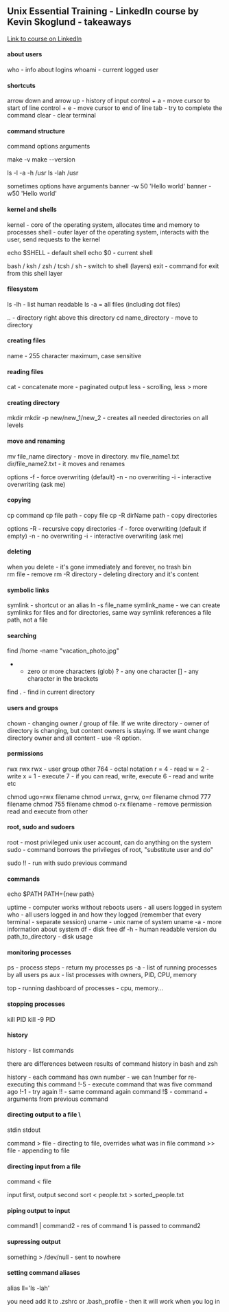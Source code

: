 ## Unix Essential Training - LinkedIn course by Kevin Skoglund - takeaways

[Link to course on LinkedIn](https://www.linkedin.com/learning-login/share?account=2113185&forceAccount=false&redirect=https%3A%2F%2Fwww.linkedin.com%2Flearning%2Funix-essential-training%3Ftrk%3Dshare_ent_url%26shareId%3DRq7aoEOkSQapLlY1F04S9A%253D%253D)

#### about users

who - info about logins
whoami - current logged user

#### shortcuts

arrow down and arrow up - history of input
control + a - move cursor to start of line
control + e - move cursor to end of line
tab - try to complete the command
clear - clear terminal

#### command structure

command options arguments

make -v
make --version

ls -l -a -h /usr
ls -lah /usr

sometimes options have arguments
banner -w 50 'Hello world'
banner -w50 'Hello world'

#### kernel and shells

kernel - core of the operating system, allocates time and memory to processes
shell - outer layer of the operating system, interacts with the user, send requests to the kernel

echo $SHELL - default shell
echo $0 - current shell

bash / ksh / zsh / tcsh / sh - switch to shell (layers)
exit - command for exit from this shell layer

#### filesystem

ls -lh - list human readable
ls -a = all files (including dot files)

.. - directory right above this directory
cd name_directory - move to directory

#### creating files

name - 255 character maximum, case sensitive

#### reading files

cat - concatenate
more - paginated output
less - scrolling, less > more

#### creating directory

mkdir
mkdir -p new/new_1/new_2 - creates all needed directories on all levels

#### move and renaming

mv file_name directory - move in directory.
mv file_name1.txt dir/file_name2.txt - it moves and renames

options
-f - force overwriting (default)
-n - no overwriting
-i - interactive overwriting (ask me)

#### copying

cp command
cp file path - copy file
cp -R dirName path - copy directories

options
-R - recursive copy directories
-f - force overwriting (default if empty)
-n - no overwriting
-i - interactive overwriting (ask me)

#### deleting

when you delete - it's gone immediately and forever, no trash bin\
rm file - remove
rm -R directory - deleting directory and it's content

#### symbolic links

symlink - shortcut or an alias
ln -s file_name symlink_name - we can create symlinks for files and for directories, same way
symlink references a file path, not a file

#### searching

find /home -name "vacation_photo.jpg"

- - zero or more characters (glob)
    ? - any one character
    [] - any character in the brackets

find . - find in current directory

#### users and groups

chown - changing owner / group of file. If we write directory - owner of directory is changing, but content owners is staying. If we want change directory owner and all content - use -R option.

#### permissions

rwx rwx rwx - user group other
764 - octal notation
r = 4 - read
w = 2 - write
x = 1 - execute
7 - if you can read, write, execute
6 - read and write
etc

chmod ugo=rwx filename
chmod u=rwx, g=rw, o=r filename
chmod 777 filename
chmod 755 filename
chmod o-rx filename - remove permission read and execute from other

#### root, sudo and sudoers

root - most privileged unix user account, can do anything on the system
sudo - command borrows the privileges of root, "substitute user and do"

sudo !! - run with sudo previous command

#### commands

echo $PATH
PATH={new path}

uptime - computer works without reboots
users - all users logged in system
who - all users logged in and how they logged (remember that every terminal - separate session)
uname - unix name of system
uname -a - more information about system
df - disk free
df -h - human readable version
du path_to_directory - disk usage

#### monitoring processes

ps - process steps - return my processes
ps -a - list of running processes by all users
ps aux - list processes with owners, PID, CPU, memory

top - running dashboard of processes - cpu, memory...

#### stopping processes

kill PID
kill -9 PID

#### history

history - list commands

there are differences between results of command history in bash and zsh

history - each command has own number - we can !number for re-executing this command
!-5 - execute command that was five command ago
!-1 - try again
!! - same command again
command !$ - command + arguments from previous command

#### directing output to a file \

stdin
stdout

command > file - directing to file, overrides what was in file
command >> file - appending to file

#### directing input from a file

command < file

input first, output second
sort < people.txt > sorted_people.txt

#### piping output to input

command1 | command2 - res of command 1 is passed to command2

#### supressing output

something > /dev/null - sent to nowhere

#### setting command aliases

alias ll='ls -lah'

you need add it to .zshrc or .bash_profile - then it will work when you log in

